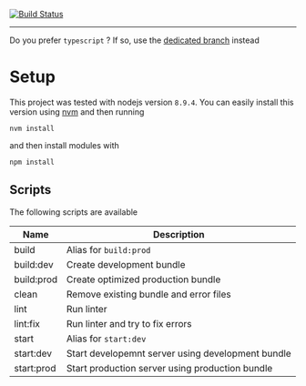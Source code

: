 [![Build Status](https://travis-ci.org/thomasthiebaud/react-kit.svg)](https://travis-ci.org/thomasthiebaud/react-kit)

---

Do you prefer `typescript` ? If so, use the [dedicated branch](https://github.com/thomasthiebaud/react-kit/tree/typescript) instead


# Setup

This project was tested with nodejs version `8.9.4`. You can easily install this version using [nvm](https://github.com/creationix/nvm) and then running

    nvm install

and then install modules with

    npm install

## Scripts

The following scripts are available

|Name         |Description                                                                                   |
|-------------|----------------------------------------------------------------------------------------------|
|build        | Alias for `build:prod`                                                                       |
|build:dev    | Create development bundle                                                                    |
|build:prod   | Create optimized production bundle                                                           |
|clean        | Remove existing bundle and error files                                                       |
|lint         | Run linter                                                                                   |
|lint:fix     | Run linter and try to fix errors                                                             |
|start        | Alias for `start:dev`                                                                        |
|start:dev    | Start developemnt server using development bundle                                            |
|start:prod   | Start production server using production bundle                                              |

